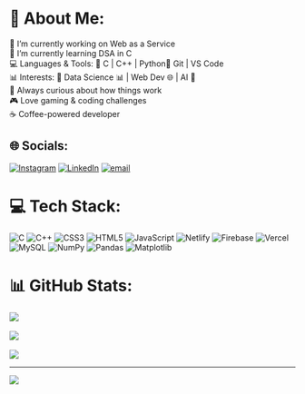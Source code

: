 # 💫 About Me:
🔭 I’m currently working on Web as a Service<br>🌱 I’m currently learning DSA in C<br>💻 Languages & Tools: 🔹 C | C++ | Python🔹 Git | VS Code<br>📊 Interests: 🔸 Data Science 📊 | Web Dev 🌐 | AI 🤖<br>🧠 Always curious about how things work<br>🎮 Love gaming & coding challenges<br>☕ Coffee-powered developer


## 🌐 Socials:
[![Instagram](https://img.shields.io/badge/Instagram-%23E4405F.svg?logo=Instagram&logoColor=white)](https://instagram.com/_jayantpatel_) [![LinkedIn](https://img.shields.io/badge/LinkedIn-%230077B5.svg?logo=linkedin&logoColor=white)](https://linkedin.com/in/jayantpatel06) [![email](https://img.shields.io/badge/Email-D14836?logo=gmail&logoColor=white)](mailto:patelj7177@gmail.com) 
<br>
# 💻 Tech Stack:
![C](https://img.shields.io/badge/c-%2300599C.svg?style=plastic&logo=c&logoColor=white) ![C++](https://img.shields.io/badge/c++-%2300599C.svg?style=plastic&logo=c%2B%2B&logoColor=white) ![CSS3](https://img.shields.io/badge/css3-%231572B6.svg?style=plastic&logo=css3&logoColor=white) ![HTML5](https://img.shields.io/badge/html5-%23E34F26.svg?style=plastic&logo=html5&logoColor=white) ![JavaScript](https://img.shields.io/badge/javascript-%23323330.svg?style=plastic&logo=javascript&logoColor=%23F7DF1E) ![Netlify](https://img.shields.io/badge/netlify-%23000000.svg?style=plastic&logo=netlify&logoColor=#00C7B7) ![Firebase](https://img.shields.io/badge/firebase-%23039BE5.svg?style=plastic&logo=firebase) ![Vercel](https://img.shields.io/badge/vercel-%23000000.svg?style=plastic&logo=vercel&logoColor=white) ![MySQL](https://img.shields.io/badge/mysql-4479A1.svg?style=plastic&logo=mysql&logoColor=white) ![NumPy](https://img.shields.io/badge/numpy-%23013243.svg?style=plastic&logo=numpy&logoColor=white) ![Pandas](https://img.shields.io/badge/pandas-%23150458.svg?style=plastic&logo=pandas&logoColor=white) ![Matplotlib](https://img.shields.io/badge/Matplotlib-%23ffffff.svg?style=plastic&logo=Matplotlib&logoColor=black)

# 📊 GitHub Stats:
![](https://github-readme-stats.vercel.app/api?username=jayantpatel06&theme=one_dark_pro&hide_border=false&include_all_commits=false&count_private=false)<br/><br>
![](https://nirzak-streak-stats.vercel.app/?user=jayantpatel06&theme=one_dark_pro&hide_border=false)<br/><br>
![](https://github-readme-stats.vercel.app/api/top-langs/?username=jayantpatel06&theme=one_dark_pro&hide_border=false&include_all_commits=false&count_private=false&layout=compact)
<br>

---
[![](https://visitcount.itsvg.in/api?id=jayantpatel06&icon=6&color=0)](https://visitcount.itsvg.in)

<!-- Proudly created with GPRM ( https://gprm.itsvg.in ) -->
